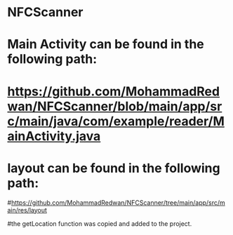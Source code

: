 # NFCScanner




# Main Activity can be found in the following path:

# https://github.com/MohammadRedwan/NFCScanner/blob/main/app/src/main/java/com/example/reader/MainActivity.java

# layout can be found in the following path:

#https://github.com/MohammadRedwan/NFCScanner/tree/main/app/src/main/res/layout

#the getLocation function was copied and added to the project.
